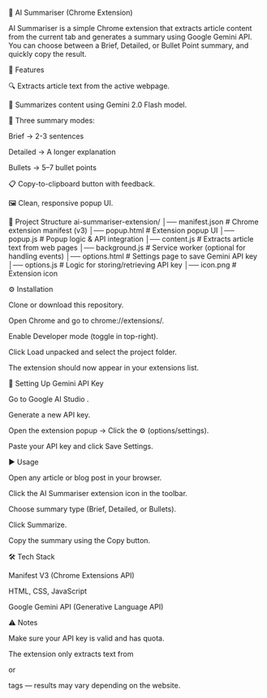 📝 AI Summariser (Chrome Extension)

AI Summariser is a simple Chrome extension that extracts article content from the current tab and generates a summary using Google Gemini API.
You can choose between a Brief, Detailed, or Bullet Point summary, and quickly copy the result.

🚀 Features

🔍 Extracts article text from the active webpage.

🤖 Summarizes content using Gemini 2.0 Flash model.

📑 Three summary modes:

Brief → 2-3 sentences

Detailed → A longer explanation

Bullets → 5–7 bullet points

📋 Copy-to-clipboard button with feedback.

🖼 Clean, responsive popup UI.

📂 Project Structure
ai-summariser-extension/
│── manifest.json        # Chrome extension manifest (v3)
│── popup.html           # Extension popup UI
│── popup.js             # Popup logic & API integration
│── content.js           # Extracts article text from web pages
│── background.js        # Service worker (optional for handling events)
│── options.html         # Settings page to save Gemini API key
│── options.js           # Logic for storing/retrieving API key
│── icon.png             # Extension icon

⚙️ Installation

Clone or download this repository.

Open Chrome and go to chrome://extensions/.

Enable Developer mode (toggle in top-right).

Click Load unpacked and select the project folder.

The extension should now appear in your extensions list.

🔑 Setting Up Gemini API Key

Go to Google AI Studio
.

Generate a new API key.

Open the extension popup → Click the ⚙️ (options/settings).

Paste your API key and click Save Settings.

▶️ Usage

Open any article or blog post in your browser.

Click the AI Summariser extension icon in the toolbar.

Choose summary type (Brief, Detailed, or Bullets).

Click Summarize.

Copy the summary using the Copy button.

🛠 Tech Stack

Manifest V3 (Chrome Extensions API)

HTML, CSS, JavaScript

Google Gemini API (Generative Language API)

⚠️ Notes

Make sure your API key is valid and has quota.

The extension only extracts text from <article> or <p> tags — results may vary depending on the website.
